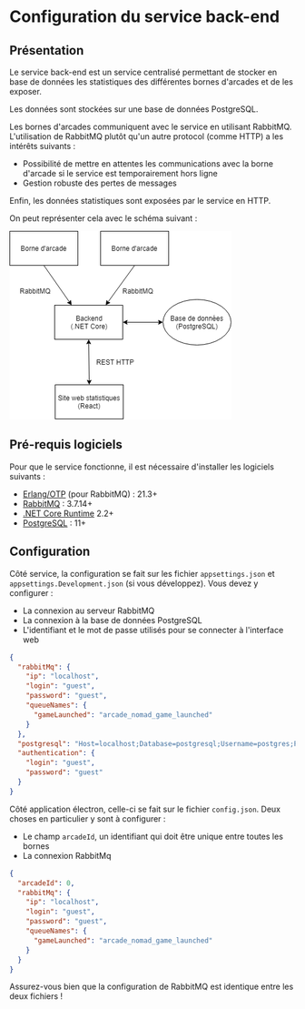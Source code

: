 # Configuration du service back-end

## Présentation

Le service back-end est un service centralisé permettant de stocker en base de données
les statistiques des différentes bornes d'arcades et de les exposer.

Les données sont stockées sur une base de données PostgreSQL.

Les bornes d'arcades communiquent avec le service en utilisant RabbitMQ. L'utilisation
de RabbitMQ plutôt qu'un autre protocol (comme HTTP) a les intérêts suivants :
* Possibilité de mettre en attentes les communications avec la borne d'arcade si le 
service est temporairement hors ligne
* Gestion robuste des pertes de messages

Enfin, les données statistiques sont exposées par le service en HTTP.

On peut représenter cela avec le schéma suivant :

![Architecture](images/architecture.png)

## Pré-requis logiciels

Pour que le service fonctionne, il est nécessaire d'installer les logiciels suivants :
* [Erlang/OTP](http://www.erlang.org/downloads) (pour RabbitMQ) : 21.3+
* [RabbitMQ](https://www.rabbitmq.com/download.html) : 3.7.14+
* [.NET Core Runtime](https://dotnet.microsoft.com/download) 2.2+
* [PostgreSQL](https://www.postgresql.org/download/) : 11+

## Configuration

Côté service, la configuration se fait sur les fichier `appsettings.json` et 
`appsettings.Development.json` (si vous développez). Vous devez y configurer :
* La connexion au serveur RabbitMQ 
* La connexion à la base de données PostgreSQL
* L'identifiant et le mot de passe utilisés pour se connecter à l'interface web

```json
{
  "rabbitMq": {
    "ip": "localhost",
    "login": "guest",
    "password": "guest",
    "queueNames": {
      "gameLaunched": "arcade_nomad_game_launched"
    }
  },
  "postgresql": "Host=localhost;Database=postgresql;Username=postgres;Password=admin",
  "authentication": {
    "login": "guest",
    "password": "guest"
  }
}
```

Côté application électron, celle-ci se fait sur le fichier `config.json`. Deux choses
en particulier y sont à configurer :
* Le champ `arcadeId`, un identifiant qui doit être unique entre toutes les bornes
* La connexion RabbitMq

```json
{
  "arcadeId": 0,
  "rabbitMq": {
    "ip": "localhost",
    "login": "guest",
    "password": "guest",
    "queueNames": {
      "gameLaunched": "arcade_nomad_game_launched"
    }
  }
}
```

Assurez-vous bien que la configuration de RabbitMQ est identique entre les deux fichiers !

